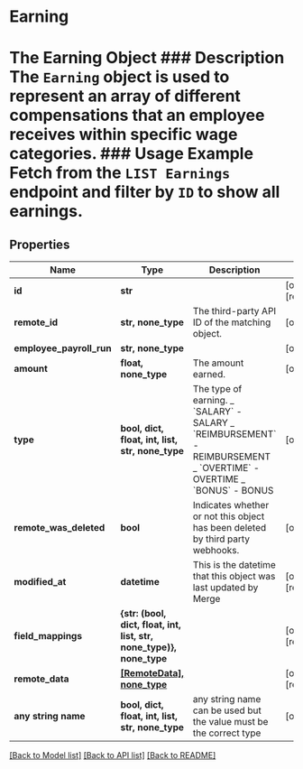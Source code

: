# Earning

# The Earning Object ### Description The `Earning` object is used to represent an array of different compensations that an employee receives within specific wage categories. ### Usage Example Fetch from the `LIST Earnings` endpoint and filter by `ID` to show all earnings.

## Properties

| Name                     | Type                                                                 | Description                                                                                                                                                  | Notes                 |
| ------------------------ | -------------------------------------------------------------------- | ------------------------------------------------------------------------------------------------------------------------------------------------------------ | --------------------- |
| **id**                   | **str**                                                              |                                                                                                                                                              | [optional] [readonly] |
| **remote_id**            | **str, none_type**                                                   | The third-party API ID of the matching object.                                                                                                               | [optional]            |
| **employee_payroll_run** | **str, none_type**                                                   |                                                                                                                                                              | [optional]            |
| **amount**               | **float, none_type**                                                 | The amount earned.                                                                                                                                           | [optional]            |
| **type**                 | **bool, dict, float, int, list, str, none_type**                     | The type of earning. _ &#x60;SALARY&#x60; - SALARY _ &#x60;REIMBURSEMENT&#x60; - REIMBURSEMENT _ &#x60;OVERTIME&#x60; - OVERTIME _ &#x60;BONUS&#x60; - BONUS | [optional]            |
| **remote_was_deleted**   | **bool**                                                             | Indicates whether or not this object has been deleted by third party webhooks.                                                                               | [optional]            |
| **modified_at**          | **datetime**                                                         | This is the datetime that this object was last updated by Merge                                                                                              | [optional] [readonly] |
| **field_mappings**       | **{str: (bool, dict, float, int, list, str, none_type)}, none_type** |                                                                                                                                                              | [optional] [readonly] |
| **remote_data**          | [**[RemoteData], none_type**](RemoteData.md)                         |                                                                                                                                                              | [optional] [readonly] |
| **any string name**      | **bool, dict, float, int, list, str, none_type**                     | any string name can be used but the value must be the correct type                                                                                           | [optional]            |

[[Back to Model list]](../README.md#documentation-for-models) [[Back to API list]](../README.md#documentation-for-api-endpoints) [[Back to README]](../README.md)
